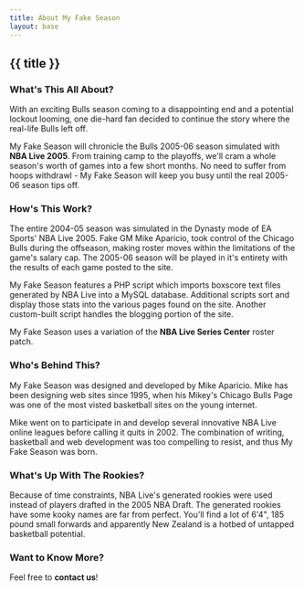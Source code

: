 ```yaml
---
title: About My Fake Season
layout: base
---
```


## {{ title }}

### What's This All About?

With an exciting Bulls season coming to a disappointing end and a potential lockout looming, one die-hard fan decided to continue the story where the real-life Bulls left off.

My Fake Season will chronicle the Bulls 2005-06 season simulated with **NBA Live 2005**. From training camp to the playoffs, we'll cram a whole season's worth of games into a few short months. No need to suffer from hoops withdrawl - My Fake Season will keep you busy until the real 2005-06 season tips off.

### How's This Work?

The entire 2004-05 season was simulated in the Dynasty mode of EA Sports' NBA Live 2005. Fake GM Mike Aparicio, took control of the Chicago Bulls during the offseason, making roster moves within the limitations of the game's salary cap. The 2005-06 season will be played in it's entirety with the results of each game posted to the site.

My Fake Season features a PHP script which imports boxscore text files generated by NBA Live into a MySQL database. Additional scripts sort and display those stats into the various pages found on the site. Another custom-built script handles the blogging portion of the site.

My Fake Season uses a variation of the **NBA Live Series Center** roster patch.

### Who's Behind This?

My Fake Season was designed and developed by Mike Aparicio. Mike has been designing web sites since 1995, when his Mikey's Chicago Bulls Page was one of the most visted basketball sites on the young internet.

Mike went on to participate in and develop several innovative NBA Live online leagues before calling it quits in 2002. The combination of writing, basketball and web development was too compelling to resist, and thus My Fake Season was born.

### What's Up With The Rookies?

Because of time constraints, NBA Live's generated rookies were used instead of players drafted in the 2005 NBA Draft. The generated rookies have some kooky names are far from perfect. You'll find a lot of 6'4", 185 pound small forwards and apparently New Zealand is a hotbed of untapped basketball potential.

### Want to Know More?

Feel free to **contact us**!
